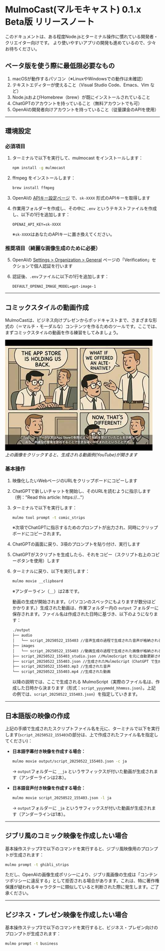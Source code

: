 # MulmoCast(マルモキャスト) 0.1.x Beta版 リリースノート

このドキュメントは、ある程度Node.jsとターミナル操作に慣れている開発者・クリエイター向けです。
より使いやすいアプリの開発も進めているので、少々お待ちください。

## ベータ版を使う際に最低限必要なもの

1. macOSが動作するパソコン（※LinuxやWindowsでの動作は未確認）
2. テキストエディターが使えること（Visual Studio Code、Emacs、Vim など）
3. Node.jsおよびHomebrew（brew）が既にインストールされていること
4. ChatGPTのアカウントを持っていること（無料アカウントでも可）
5. OpenAIの開発者向けアカウントを持っていること（従量課金のAPIを使用）

---

## 環境設定

### 必須項目

1. ターミナルで以下を実行して、mulmocast をインストールします：

   ```bash
   npm install -g mulmocast
   ```

2. ffmpeg をインストールします：

   ```bash
   brew install ffmpeg
   ```

3. OpenAIの [APIキー設定ページ](https://platform.openai.com/settings/organization/api-keys) で、`sk-XXXX` 形式のAPIキーを取得します

4. 作業用フォルダーを作成し、その中に `.env` というテキストファイルを作成し、以下の1行を追加します：

   ```
   OPENAI_API_KEY=sk-XXXX
   ```

   ※`sk-XXXX`はあなたのAPIキーに置き換えてください。

### 推奨項目（綺麗な画像生成のために必要）

5. OpenAIの [Settings > Organization > General](https://platform.openai.com/settings/organization/general) ページの「Verification」セクションで個人認証を行います

6. 認証後、`.env`ファイルに以下の1行を追加します：

   ```
   DEFAULT_OPENAI_IMAGE_MODEL=gpt-image-1
   ```

---

## コミックスタイルの動画作成

MulmoCastは、ビジネス向けプレゼンからポッドキャストまで、さまざまな形式の（＝マルチ・モーダルな）コンテンツを作るためのツールです。ここでは、まずコミックスタイルの動画を作る練習をしてみましょう。

[![Watch Comic-Style Animation Example](./images/release_note_spotify_and_the_power_of_external_payments_thumnail.jpg)](https://youtu.be/VQVH1w7rY_M)  
*上の画像をクリックすると、生成される動画例(YouTube)が開きます*

### 基本操作

1. 映像化したいWebページのURLをクリップボードにコピーします

2. ChatGPTで新しいチャットを開始し、そのURLを読むように指示します（例："Read this article: https://..."）

3. ターミナルで以下を実行します：

   ```bash
   mulmo tool prompt -t comic_strips
   ```

   ※次項でChatGPTに指示するためのプロンプトが出力され、同時にクリップボードにコピーされます。

4. ChatGPTの画面に戻り、3項のプロンプトを貼り付け、実行します

5. ChatGPTがスクリプトを生成したら、それをコピー（スクリプト右上のコピーボタンを使用）します

6. ターミナルに戻り、以下を実行します：

   ```bash
   mulmo movie __clipboard
   ```

   ※アンダーライン（`__`）は2本です。

   動画の生成が開始されます。（パソコンのスペックにもよりますが数分ほどかかります。）生成された動画は、作業フォルダー内の `output` フォルダーに保存されます。ファイル名は作成された日時に基づき、以下のようになります：

   ```bash
   ./output
   ├── audio
   │   └── script_20250522_155403 //音声生成の過程で生成された音声が格納されるフォルダー 
   ├── images
   │   └── script_20250522_155403 //動画生成の過程で生成された画像が格納されるフォルダー
   ├── script_20250522_155403_studio.json //MulmoScript を元に自動更新されるシステム向けJSONファイル
   ├── script_20250522_155403.json //生成されたMulmoScript（ChatGPT で生成したJSONファイル）
   ├── script_20250522_155403.mp3 //生成された音声
   └── script_20250522_155403.mp4 //生成された動画
   ```
   
   以降の説明では、ここで生成される MulmoScript（実際のファイル名は、作成した日時から決まります（形式：`script_yyyymmdd_hhmmss.json`）。上記の例では、`script_20250522_155403.json`）を指定していきます。

---

## 日本語版の映像の作成

上記の手順で生成されたスクリプトファイル名を元に、ターミナルで以下を実行します(`script_20250522_155403`の部分は、上で作成されたファイル名を指定してください)：

- **日本語字幕付き映像を作成する場合：**

  ```bash
  mulmo movie output/script_20250522_155403.json -c ja
  ```

  → `output`フォルダーに `__ja` というサフィックスが付いた動画が生成されます（アンダーラインは2本）。

- **日本語音声付き映像を作成する場合：**

  ```bash
  mulmo movie script_20250522_155403.json -l ja
  ```

  → `output`フォルダーに `_ja` というサフィックスが付いた動画が生成されます（アンダーラインは1本）。

---

## ジブリ風のコミック映像を作成したい場合

基本操作ステップ3で以下のコマンドを実行すると、ジブリ風映像用のプロンプトが生成されます：

```bash
mulmo prompt -t ghibli_strips
```

ただし、OpenAIの画像生成ポリシーにより、ジブリ風画像の生成は「コンテンツポリシーに違反する」として拒否される場合があります。これは、特に著作権保護が疑われるキャラクターに類似していると判断された際に発生します。ご了承ください。

---

## ビジネス・プレゼン映像を作成したい場合

基本操作ステップ3で以下のコマンドを実行すると、ビジネス・プレゼン向けのプロンプトが生成されます：

```bash
mulmo prompt -t business
```